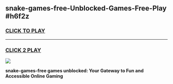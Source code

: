 
## snake-games-free-Unblocked-Games-Free-Play #h6f2z
<h3>
<a href="https://us.freeplayer.one?title=snake-games-free&ref=9M">CLICK TO PLAY</a></h3>
<hr>

<h3>
<a href="https://us.freeplayer.one?title=snake-games-free&ref=9M">CLICK 2 PLAY</a>
  
</h3>

<a href="https://us.freeplayer.one?title=snake-games-free&ref=9M"><img src="https://clearcache.store/games.png"></a>


**snake-games-free games unblocked: Your Gateway to Fun and Accessible Online Gaming**

